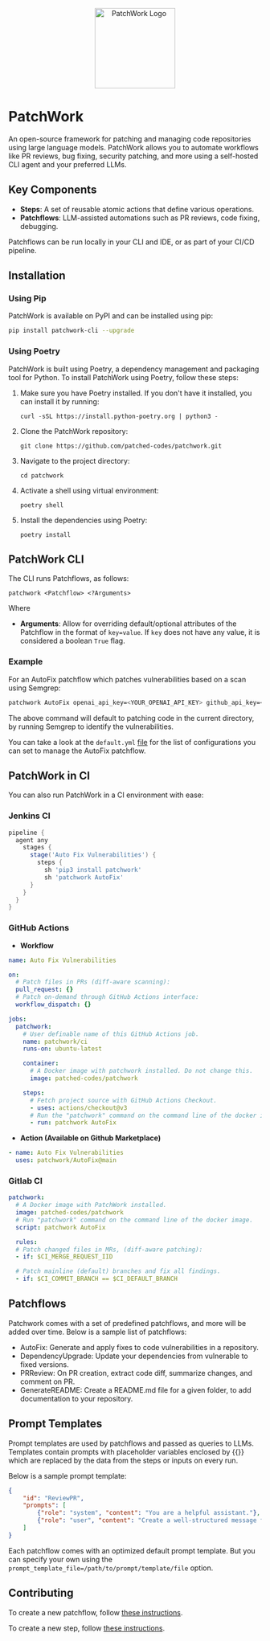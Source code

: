 <p align="center">
  <img src="https://github.com/patched-codes/patchwork/assets/126385808/a7adcf24-b615-43a0-a244-45789d184f0a" width="160" alt="PatchWork Logo">
</p>

# PatchWork

An open-source framework for patching and managing code repositories using large language models. PatchWork allows you to automate workflows like PR reviews, bug fixing, security patching, and more using a self-hosted CLI agent and your preferred LLMs.

## Key Components

- **Steps**: A set of reusable atomic actions that define various operations.
- **Patchflows**: LLM-assisted automations such as PR reviews, code fixing, debugging.

Patchflows can be run locally in your CLI and IDE, or as part of your CI/CD pipeline.

## Installation

### Using Pip

PatchWork is available on PyPI and can be installed using pip:

```bash
pip install patchwork-cli --upgrade
```

### Using Poetry

PatchWork is built using Poetry, a dependency management and packaging tool for Python. To install PatchWork using Poetry, follow these steps:

1. Make sure you have Poetry installed. If you don't have it installed, you can install it by running:
   ```
   curl -sSL https://install.python-poetry.org | python3 -
   ```

2. Clone the PatchWork repository:
   ```
   git clone https://github.com/patched-codes/patchwork.git
   ```

3. Navigate to the project directory:
   ```
   cd patchwork
   ```

4. Activate a shell using virtual environment:
   ```
   poetry shell
   ```

5. Install the dependencies using Poetry:
   ```
   poetry install
   ```

## PatchWork CLI

The CLI runs Patchflows, as follows:

```
patchwork <Patchflow> <?Arguments>
```

Where
- **Arguments**: Allow for overriding default/optional attributes of the Patchflow in the format of `key=value`. If `key` does not have any value, it is considered a boolean `True` flag.

### Example

For an AutoFix patchflow which patches vulnerabilities based on a scan using Semgrep:

```bash
patchwork AutoFix openai_api_key=<YOUR_OPENAI_API_KEY> github_api_key=<YOUR_GITHUB_TOKEN>
```

The above command will default to patching code in the current directory, by running Semgrep to identify the vulnerabilities.

You can take a look at the `default.yml` [file](patchwork/patchflows/AutoFix/defaults.yml) for the list of configurations you can set to manage the AutoFix patchflow. 

## PatchWork in CI

You can also run PatchWork in a CI environment with ease:

### Jenkins CI

```groovy
pipeline {
  agent any
    stages {
      stage('Auto Fix Vulnerabilities') {
        steps {
          sh 'pip3 install patchwork'
          sh 'patchwork AutoFix'
      }
    }
  }
}
```

### GitHub Actions

- **Workflow**
```yaml
name: Auto Fix Vulnerabilities

on:
  # Patch files in PRs (diff-aware scanning):
  pull_request: {}
  # Patch on-demand through GitHub Actions interface:
  workflow_dispatch: {}

jobs:
  patchwork:
    # User definable name of this GitHub Actions job.
    name: patchwork/ci
    runs-on: ubuntu-latest

    container:
      # A Docker image with patchwork installed. Do not change this.
      image: patched-codes/patchwork

    steps:
      # Fetch project source with GitHub Actions Checkout.
      - uses: actions/checkout@v3
      # Run the "patchwork" command on the command line of the docker image.
      - run: patchwork AutoFix
```

- **Action (Available on Github Marketplace)**

```yaml
- name: Auto Fix Vulnerabilities
  uses: patchwork/AutoFix@main
```

### Gitlab CI

```yaml
patchwork:
  # A Docker image with PatchWork installed.
  image: patched-codes/patchwork
  # Run "patchwork" command on the command line of the docker image.
  script: patchwork AutoFix

  rules:
  # Patch changed files in MRs, (diff-aware patching):
  - if: $CI_MERGE_REQUEST_IID

  # Patch mainline (default) branches and fix all findings.
  - if: $CI_COMMIT_BRANCH == $CI_DEFAULT_BRANCH
```

## Patchflows

Patchwork comes with a set of predefined patchflows, and more will be added over time. Below is a sample list of patchflows:

- AutoFix: Generate and apply fixes to code vulnerabilities in a repository.
- DependencyUpgrade: Update your dependencies from vulnerable to fixed versions.
- PRReview: On PR creation, extract code diff, summarize changes, and comment on PR.
- GenerateREADME: Create a README.md file for a given folder, to add documentation to your repository.

## Prompt Templates

Prompt templates are used by patchflows and passed as queries to LLMs. Templates contain prompts with placeholder variables enclosed by {{}} which are replaced by the data from the steps or inputs on every run. 

Below is a sample prompt template:

```json
{
    "id": "ReviewPR",
    "prompts": [
        {"role": "system", "content": "You are a helpful assistant."},
        {"role": "user", "content": "Create a well-structured message for the pull request body based on a review of the code diff. CODE DIFF - {{prDiff}}"}
    ]
}
```

Each patchflow comes with an optimized default prompt template. But you can specify your own using the `prompt_template_file=/path/to/prompt/template/file` option. 

## Contributing

To create a new patchflow, follow [these instructions](patchwork/patchflows/README.md).

To create a new step, follow [these instructions](patchwork/steps/README.md).
